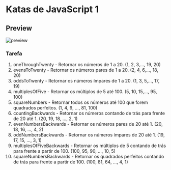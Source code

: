 Katas de JavaScript 1
=====================

<h2>Preview</h2>
<div><img src="assets/img/preview.gif" alt="preview"/></div>

<h3>Tarefa</h3>

1.  oneThroughTwenty - Retornar os números de 1 a 20. (1, 2, 3,...,
    19, 20)
2.  evensToTwenty - Retornar os números pares de 1 a 20. (2, 4, 6,...,
    18, 20)
3.  oddsToTwenty - Retornar os números ímpares de 1 a 20. (1, 3, 5,...,
    17, 19)
4.  multiplesOfFive - Retornar os múltiplos de 5 até 100. (5, 10,
    15,..., 95, 100)
5.  squareNumbers - Retornar todos os números até 100 que forem
    quadrados perfeitos. (1, 4, 9, ..., 81, 100)
6.  countingBackwards - Retornar os números contando de trás para frente
    de 20 até 1. (20, 19, 18, ..., 2, 1)
7.  evenNumbersBackwards - Retornar os números pares de 20 até 1. (20,
    18, 16, ..., 4, 2)
8.  oddNumbersBackwards - Retornar os números ímpares de 20 até 1. (19,
    17, 15, ..., 3, 1)
9.  multiplesOfFiveBackwards - Retornar os múltiplos de 5 contando de
    trás para frente a partir de 100. (100, 95, 90, ..., 10, 5)
10. squareNumbersBackwards - Retornar os quadrados perfeitos contando de
    trás para frente a partir de 100. (100, 81, 64, ..., 4, 1)

